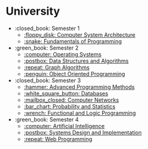 # University

<ul>
    <li>:closed_book: Semester 1
        <ul>
            <li>
                <a href="https://github.com/munteanumarco/UniversityProjects/tree/main/Year%20I/First%20Semester/Computer%20Systems%20Architecture">
                     :floppy_disk: Computer System Architecture
                </a>
            </li>
            <li>
                <a href="https://github.com/munteanumarco/UniversityProjects/tree/main/Year%20I/First%20Semester/Fundamentals%20Of%20Programming">
                     :snake: Fundamentals of Programming
                </a>
            </li>
        </ul>
    </li>
    <li>:green_book: Semester 2
        <ul>
            <li>
                <a href="https://github.com/munteanumarco/UniversityProjects/tree/main/Year%20I/Second%20Semester/Operating%20Systems">
                    :computer: Operating Systems
                </a>
            </li>
        </ul>
        <ul>
            <li>
                <a href="https://github.com/munteanumarco/UniversityProjects/tree/main/Year%20I/Second%20Semester/Data%20Structures%20And%20Algorithms">
                    :postbox: Data Structures and Algorithms
                </a>
            </li>
        </ul>
        <ul>
            <li>
                <a href="https://github.com/munteanumarco/UniversityProjects/tree/main/Year%20I/Second%20Semester/Graph%20Algorithms">
                    :repeat: Graph Algorithms
                </a>
            </li>
        </ul>
        <ul>
            <li>
                <a href="https://github.com/munteanumarco/UniversityProjects/tree/main/Year%20I/Second%20Semester/Object%20Oriented%20Programming">
                    :penguin: Object Oriented Programming
                </a>
            </li>
        </ul>
    </li>
  <li>:closed_book: Semester 3
        <ul>
            <li>
                <a href="https://github.com/munteanumarco/UniversityProjects/tree/main/Year%20II/First%20Semester/APM">
                     :hammer: Advanced Programming Methods
                </a>
            </li>
        </ul>
        <ul>
            <li>
                <a href="https://github.com/munteanumarco/UniversityProjects/tree/main/Year%20II/First%20Semester/Databases">
                    :white_square_button: Databases
                </a>
            </li>
        </ul>
        <ul>
            <li>
                <a href="https://github.com/munteanumarco/UniversityProjects/tree/main/Year%20II/First%20Semester/Computer%20Networks">
                    :mailbox_closed: Computer Networks
                </a>
            </li>
        </ul>
        <ul>
            <li>
                <a href="https://github.com/munteanumarco/UniversityProjects/tree/main/Year%20II/First%20Semester/Probs%20and%20Statistics">
                    :bar_chart: Probability and Statistics
                </a>
            </li>
        </ul>
        <ul>
            <li>
                <a href="https://github.com/munteanumarco/UniversityProjects/tree/main/Year%20II/First%20Semester/PLF">
                     :wrench: Functional and Logic Programming
                </a>
            </li>
        </ul>
    </li>
    <li>:green_book: Semester 4
        <ul>
            <li>
                <a href="https://github.com/munteanumarco/UniversityProjects/tree/main/Year%20II/Second%20Semester/AI">
                    :computer: Artificial Intelligence
                </a>
            </li>
        </ul>
        <ul>
            <li>
                <a href="https://github.com/munteanumarco/UniversityProjects/tree/main/Year%20II/Second%20Semester/SDI">
                    :postbox: Systems Design and Implementation
                </a>
            </li>
        </ul>
        <ul>
            <li>
                <a href="https://github.com/munteanumarco/UniversityProjects/tree/main/Year%20II/Second%20Semester/WebProgramming">
                    :repeat: Web Programming
                </a>
            </li>
        </ul>
    </li>
</ul>
        
        
        
        
